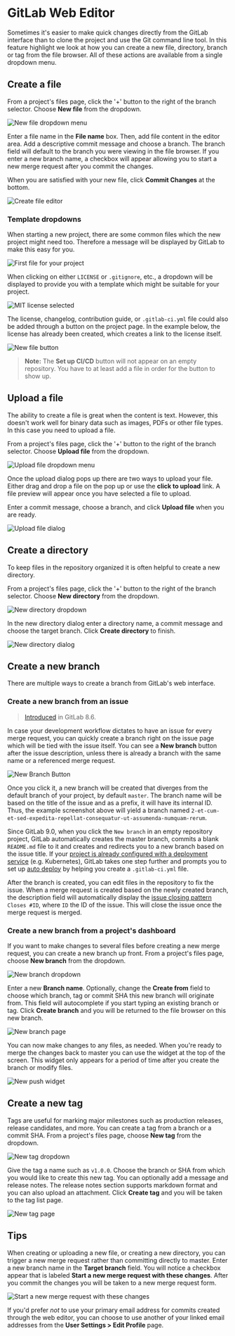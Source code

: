 # GitLab Web Editor

Sometimes it's easier to make quick changes directly from the GitLab interface
than to clone the project and use the Git command line tool. In this feature
highlight we look at how you can create a new file, directory, branch or
tag from the file browser. All of these actions are available from a single
dropdown menu.

## Create a file

From a project's files page, click the '+' button to the right of the branch selector.
Choose **New file** from the dropdown.

![New file dropdown menu](img/web_editor_new_file_dropdown.png)

Enter a file name in the **File name** box. Then, add file content in the editor
area. Add a descriptive commit message and choose a branch. The branch field
will default to the branch you were viewing in the file browser. If you enter
a new branch name, a checkbox will appear allowing you to start a new merge
request after you commit the changes.

When you are satisfied with your new file, click **Commit Changes** at the bottom.

![Create file editor](img/web_editor_new_file_editor.png)

### Template dropdowns

When starting a new project, there are some common files which the new project
might need too. Therefore a message will be displayed by GitLab to make this
easy for you.

![First file for your project](img/web_editor_template_dropdown_first_file.png)

When clicking on either `LICENSE` or `.gitignore`, etc., a dropdown will be displayed
to provide you with a template which might be suitable for your project.

![MIT license selected](img/web_editor_template_dropdown_mit_license.png)

The license, changelog, contribution guide, or `.gitlab-ci.yml` file could also
be added through a button on the project page. In the example below, the license
has already been created, which creates a link to the license itself.

![New file button](img/web_editor_template_dropdown_buttons.png)

>**Note:**
The **Set up CI/CD** button will not appear on an empty repository. You have to at
least add a file in order for the button to show up.

## Upload a file

The ability to create a file is great when the content is text. However, this
doesn't work well for binary data such as images, PDFs or other file types. In
this case you need to upload a file.

From a project's files page, click the '+' button to the right of the branch
selector. Choose **Upload file** from the dropdown.

![Upload file dropdown menu](img/web_editor_upload_file_dropdown.png)

Once the upload dialog pops up there are two ways to upload your file. Either
drag and drop a file on the pop up or use the **click to upload** link. A file
preview will appear once you have selected a file to upload.

Enter a commit message, choose a branch, and click **Upload file** when you are
ready.

![Upload file dialog](img/web_editor_upload_file_dialog.png)

## Create a directory

To keep files in the repository organized it is often helpful to create a new
directory.

From a project's files page, click the '+' button to the right of the branch selector.
Choose **New directory** from the dropdown.

![New directory dropdown](img/web_editor_new_directory_dropdown.png)

In the new directory dialog enter a directory name, a commit message and choose
the target branch. Click **Create directory** to finish.

![New directory dialog](img/web_editor_new_directory_dialog.png)

## Create a new branch

There are multiple ways to create a branch from GitLab's web interface.

### Create a new branch from an issue

> [Introduced][ce-2808] in GitLab 8.6.

In case your development workflow dictates to have an issue for every merge
request, you can quickly create a branch right on the issue page which will be
tied with the issue itself. You can see a **New branch** button after the issue
description, unless there is already a branch with the same name or a referenced
merge request.

![New Branch Button](img/web_editor_new_branch_from_issue.png)

Once you click it, a new branch will be created that diverges from the default
branch of your project, by default `master`. The branch name will be based on
the title of the issue and as a prefix, it will have its internal ID. Thus, the example
screenshot above will yield a branch named
`2-et-cum-et-sed-expedita-repellat-consequatur-ut-assumenda-numquam-rerum`.

Since GitLab 9.0, when you click the `New branch` in an empty repository project, GitLab automatically creates the master branch, commits a blank `README.md` file to it and creates and redirects you to a new branch based on the issue title.
If your [project is already configured with a deployment service][project-services-doc] (e.g. Kubernetes), GitLab takes one step further and prompts you to set up [auto deploy][auto-deploy-doc] by helping you create a `.gitlab-ci.yml` file.

After the branch is created, you can edit files in the repository to fix
the issue. When a merge request is created based on the newly created branch,
the description field will automatically display the [issue closing pattern](../issues/managing_issues.md#closing-issues-automatically)
`Closes #ID`, where `ID` the ID of the issue. This will close the issue once the
merge request is merged.

[project-services-doc]: ../integrations/project_services.md
[auto-deploy-doc]: ../../../ci/autodeploy/index.md

### Create a new branch from a project's dashboard

If you want to make changes to several files before creating a new merge
request, you can create a new branch up front. From a project's files page,
choose **New branch** from the dropdown.

![New branch dropdown](img/web_editor_new_branch_dropdown.png)

Enter a new **Branch name**. Optionally, change the **Create from** field
to choose which branch, tag or commit SHA this new branch will originate from.
This field will autocomplete if you start typing an existing branch or tag.
Click **Create branch** and you will be returned to the file browser on this new
branch.

![New branch page](img/web_editor_new_branch_page.png)

You can now make changes to any files, as needed. When you're ready to merge
the changes back to master you can use the widget at the top of the screen.
This widget only appears for a period of time after you create the branch or
modify files.

![New push widget](img/web_editor_new_push_widget.png)

## Create a new tag

Tags are useful for marking major milestones such as production releases,
release candidates, and more. You can create a tag from a branch or a commit
SHA. From a project's files page, choose **New tag** from the dropdown.

![New tag dropdown](img/web_editor_new_tag_dropdown.png)

Give the tag a name such as `v1.0.0`. Choose the branch or SHA from which you
would like to create this new tag. You can optionally add a message and
release notes. The release notes section supports markdown format and you can
also upload an attachment. Click **Create tag** and you will be taken to the tag
list page.

![New tag page](img/web_editor_new_tag_page.png)

## Tips

When creating or uploading a new file, or creating a new directory, you can
trigger a new merge request rather than committing directly to master. Enter
a new branch name in the **Target branch** field. You will notice a checkbox
appear that is labeled **Start a new merge request with these changes**. After
you commit the changes you will be taken to a new merge request form.

![Start a new merge request with these changes](img/web_editor_start_new_merge_request.png)

If you'd prefer _not_ to use your primary email address for commits created
through the web editor, you can choose to use another of your linked email
addresses from the **User Settings > Edit Profile** page.

[ce-2808]: https://gitlab.com/gitlab-org/gitlab-ce/merge_requests/2808
